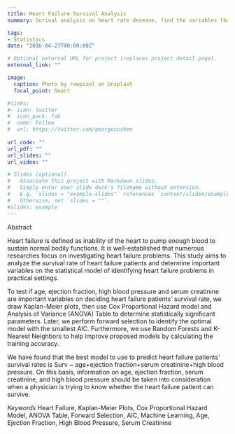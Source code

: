 ```yaml
---
title: Heart Failure Survival Analysis
summary: Surival analysis on heart rate desease, find the variables that are statistically significant in leading to a heart failure medical record for the patient.

tags:
- Statistics 
date: "2016-04-27T00:00:00Z"

# Optional external URL for project (replaces project detail page).
external_link: ""

image:
  caption: Photo by rawpixel on Unsplash
  focal_point: Smart

#links:
#- icon: twitter
#  icon_pack: fab
#  name: Follow
#  url: https://twitter.com/georgecushen
  
url_code: ""
url_pdf: ""
url_slides: ""
url_video: ""

# Slides (optional).
#   Associate this project with Markdown slides.
#   Simply enter your slide deck's filename without extension.
#   E.g. `slides = "example-slides"` references `content/slides/example-slides.md`.
#   Otherwise, set `slides = ""`.
#slides: example
---
```


Abstract

Heart failure is defined as inability of the heart to pump enough blood to sustain normal bodily functions. It is well-established that numerous researches focus on investigating heart failure problems. This study aims to analyze the survival rate of heart failure patients and determine important variables on the statistical model of identifying heart failure problems in practical settings.

To test if age, ejection fraction, high blood pressure and serum creatinine are important variables on deciding heart failure patients’ survival rate, we draw Kaplan-Meier plots, then use Cox Proportional Hazard model and Analysis of Variance (ANOVA) Table to determine statistically significant parameters. Later, we perform forward selection to identify the optimal model with the smallest AIC. Furthermore, we use Random Forests and K-Nearest Neighbors to help improve proposed models by calculating the training accuracy.

We have found that the best model to use to predict heart failure patients’ survival rates is Surv ~ age+ejection fraction+serum creatinine+high blood pressure. On this basis, information on age, ejection fraction, serum creatinine, and high blood pressure should be taken into consideration when a physician is trying to know whether the heart failure patient can survive.

_Keywords_ Heart Failure, Kaplan-Meier Plots, Cox Proportional Hazard Model, ANOVA Table, Forward Selection, AIC, Machine Learning, Age, Ejection Fraction, High Blood Pressure, Serum Creatinine


